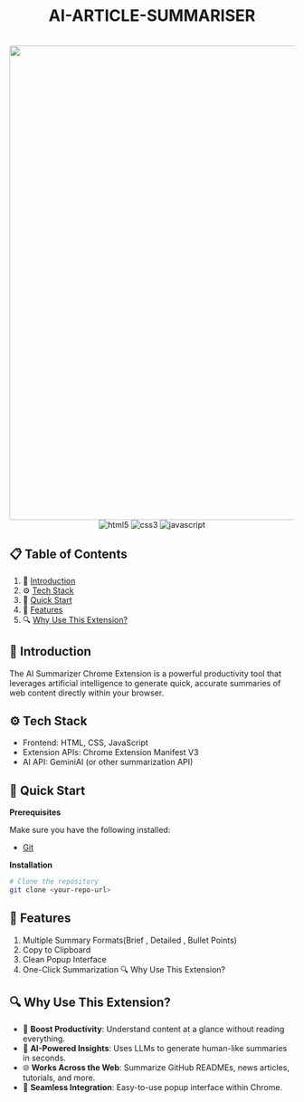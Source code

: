 
<div align="center">
  <h1> AI-ARTICLE-SUMMARISER </h1>
  <br />
      <img width="1897" height="838" alt="Screenshot 2025-07-11 122943" src="https://github.com/user-attachments/assets/7b577e35-fb37-43d6-a299-777debe24aed" />
  <br />

  <div>
    <img src="https://img.shields.io/badge/-HTML5-black?style=for-the-badge&logoColor=white&logo=html5&color=E34F26" alt="html5" />
    <img src="https://img.shields.io/badge/-CSS3-black?style=for-the-badge&logoColor=white&logo=css3&color=1572B6" alt="css3" />
    <img src="https://img.shields.io/badge/-JavaScript-black?style=for-the-badge&logoColor=white&logo=javascript&color=F7DF1E" alt="javascript" />
  </div>
</div>

## 📋 <a name="table">Table of Contents</a>

1. 🤖 [Introduction](#introduction)
2. ⚙️ [Tech Stack](#tech-stack)
3. 🤸 [Quick Start](#quick-start)
4. 🔋 [Features](#features)
5. 🔍 [Why Use This Extension?](#use)

## <a name="introduction">🤖 Introduction</a>

The AI Summarizer Chrome Extension is a powerful productivity tool that leverages artificial intelligence to generate quick, accurate summaries of web content directly within your browser.

## <a name="tech-stack">⚙️ Tech Stack</a>

- Frontend: HTML, CSS, JavaScript 
- Extension APIs: Chrome Extension Manifest V3
- AI API: GeminiAI (or other summarization API)


## <a name="quick-start">🤸 Quick Start</a>

**Prerequisites**

Make sure you have the following installed:

- [Git](https://git-scm.com/)

**Installation**

```bash
# Clone the repository
git clone <your-repo-url>

```



## <a name="features">🔋 Features</a>


1. Multiple Summary Formats(Brief , Detailed , Bullet Points)
2. Copy to Clipboard
3. Clean Popup Interface
4. One-Click Summarization
🔍 Why Use This Extension?

## <a name="use">🔍 Why Use This Extension?</a>

- 🚀 **Boost Productivity**: Understand content at a glance without reading everything.
- 🤖 **AI-Powered Insights**: Uses LLMs to generate human-like summaries in seconds.
- 🌐 **Works Across the Web**: Summarize GitHub READMEs, news articles, tutorials, and more.
- 🧩 **Seamless Integration**: Easy-to-use popup interface within Chrome.
